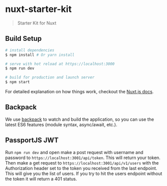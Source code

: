 # nuxt-starter-kit

> Starter Kit for Nuxt

## Build Setup
``` bash
# install dependencies
$ npm install # Or yarn install

# serve with hot reload at https://localhost:3000
$ npm run dev

# build for production and launch server
$ npm start
```

For detailed explanation on how things work, checkout the [Nuxt.js docs](https://github.com/nuxt/nuxt.js).

## Backpack
We use [backpack](https://github.com/palmerhq/backpack) to watch and build the application, so you can use the latest ES6 features (module syntax, async/await, etc.).

## PassportJS JWT

Run `npm run dev` and open make a post request with username and password to `https://localhost:3001/api/token`.  This will return your token.  Then make a get request to `https://localhost:3001/api/v1/users` with the Authorization header set to the token you received from the last endpoint.  This will give you the list of users.  If you try to hit the users endpoint without the token it will return a 401 status.